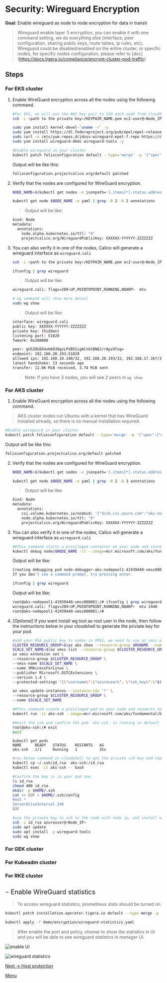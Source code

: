 # Security: Wireguard Encryption

**Goal:** Enable wireguard as node to node encryption for data in transit 

>Wireguard enable layer 3 encryption, you can enable it with one command setting, we do everything else (interface, peer configuration, sharing public keys, route tables, ip rules, etc), Wireguard could be disabled/enabled on the entire cluster, or specific nodes, for specific nodes configuration, please refer to [doc] (https://docs.tigera.io/compliance/encrypt-cluster-pod-traffic)


## Steps

### For EKS cluster

1. Enable WireGuard encryption across all the nodes using the following command.
    
   ```bash
   #For EKS, we will use the AWS key pair to SSH each node from cloud9.
   ssh -i <path to the private key>/KEYPAIR_NAME.pem ec2-user@<Node_IP>
   ```

   ```bash
   sudo yum install kernel-devel-`uname -r` -y
   sudo yum install https://dl.fedoraproject.org/pub/epel/epel-release-latest-7.noarch.rpm -y
   sudo curl -o /etc/yum.repos.d/jdoss-wireguard-epel-7.repo https://copr.fedorainfracloud.org/coprs/jdoss/wireguard/repo/epel-7/jdoss-wireguard-epel-7.repo
   sudo yum install wireguard-dkms wireguard-tools -y
   ```

   ```bash
   #Enable wireguard in your cluster
   kubectl patch felixconfiguration default --type='merge' -p '{"spec":{"wireguardEnabled":true}}'
   ```

   Output will be like this:
   ```bash
   felixconfiguration.projectcalico.org/default patched
   ```


2. Verify that the nodes are configured for WireGuard encryption. 
   
   ```bash
   NODE_NAME=$(kubectl get nodes -o jsonpath='{.items[*].status.addresses[?(@.type=="Hostname")].address}'| awk '{print $1;}')
   
   kubectl get node $NODE_NAME -o yaml | grep -B 2 -A 2 annotations

   ```

   > Output will be like:
   ```bash
   kind: Node
   metadata:
     annotations:
       node.alpha.kubernetes.io/ttl: "0"
       projectcalico.org/WireguardPublicKey: XXXXXX-YYYYYY-ZZZZZZZ
   ```

3. You can also verify it in one of the nodes, Calico will generate a wireguard interface as `wireguard.cali` 

   ```bash
   ssh -i <path to the private key>/KEYPAIR_NAME.pem ec2-user@<Node_IP>
   ```

   ```bash
   ifconfig | grep wireguard
   ```
   
   > Output will be like:
   ```bash
   wireguard.cali: flags=209<UP,POINTOPOINT,RUNNING,NOARP>  mtu  
   ```

   ```bash
   # wg command will show more detail
   sudo wg show
   ```
   > Output will be like:
   ```bash
   interface: wireguard.cali
   public key: XXXXXX-YYYYYY-ZZZZZZZ
   private key: (hidden)
   listening port: 51820
   fwmark: 0x200000

   peer: gUSZOGEK4xH6038gzLPVB5SigACnGtBNQJ/rApzOfxg=
   endpoint: 192.168.20.193:51820
   allowed ips: 192.168.19.148/32, 192.168.20.193/32, 192.168.17.167/32, 192.168.23.245/32, 192.168.30.158/32, 192.168.3.186/32, 3.136.20.213/32, 192.168.7.175/32
   latest handshake: 13 seconds ago
   transfer: 11.06 MiB received, 3.74 MiB sent
   ```
   > Note: If you have 3 nodes, you will see 2 peers in `wg show` 



### For AKS cluster 

1. Enable WireGuard encryption across all the nodes using the following command.

  > AKS cluster nodes run Ubuntu with a kernel that has WireGuard installed already, so there is no manual installation required.

   ```bash
   #Enable wireguard in your cluster
   kubectl patch felixconfiguration default --type='merge' -p '{"spec":{"wireguardEnabled":true}}'
   ```

   Output will be like this:
   ```bash
   felixconfiguration.projectcalico.org/default patched
   ```

2. Verify that the nodes are configured for WireGuard encryption. 
   
   ```bash
   NODE_NAME=$(kubectl get nodes -o jsonpath='{.items[*].status.addresses[?(@.type=="Hostname")].address}'| awk '{print $1;}')
   
   kubectl get node $NODE_NAME -o yaml | grep -B 2 -A 3 annotations

   ```

   > Output will be like:
   ```bash
   kind: Node
   metadata:
     annotations:
       csi.volume.kubernetes.io/nodeid: '{"disk.csi.azure.com":"aks-nodepool1-45823991-vmss000000","file.csi.azure.com":"aks-nodepool1-45823991-vmss000000"}'
       node.alpha.kubernetes.io/ttl: "0"
       projectcalico.org/WireguardPublicKey: XXXXXX-YYYYYY-ZZZZZZZ
   ```

3. You can also verify it in one of the nodes, Calico will generate a wireguard interface as `wireguard.cali` 

   ```bash
   ##This command starts a privileged container on your node and connects to it over SSH.
   kubectl debug node/$NODE_NAME -it --image=mcr.microsoft.com/aks/fundamental/base-ubuntu:v0.0.11
   ```
   Output will be like:
   ```bash
   Creating debugging pod node-debugger-aks-nodepool1-41939440-vmss000001-c9bjq with container debugger on node aks-nodepool1-41939440-vmss000001.
   If you don't see a command prompt, try pressing enter.
   ```

   ```bash
   ifconfig | grep wireguard
   ```
   
   Output will be like:
   ```bash
   root@aks-nodepool1-41939440-vmss000001:/# ifconfig | grep wireguard
   wireguard.cali: flags=209<UP,POINTOPOINT,RUNNING,NOARP>  mtu 1440
   root@aks-nodepool1-41939440-vmss000001:/#
   ```

4. *[Optional]* If you want install wg tool as root user in the node, then follow the instructions below in your cloudshell to generate the priviate key for your pod.
   ```bash 
   #add your RSA public key to nodes in VMSS, we need to use az vmss extension set and az vmss update-instances command.
   CLUSTER_RESOURCE_GROUP=$(az aks show --resource-group $RGNAME --name $CLUSTERNAME --query nodeResourceGroup -o tsv)
   SCALE_SET_NAME=$(az vmss list --resource-group $CLUSTER_RESOURCE_GROUP --query '[0].name' -o tsv)
   az vmss extension set \
   --resource-group $CLUSTER_RESOURCE_GROUP \
   --vmss-name $SCALE_SET_NAME \
   --name VMAccessForLinux \
   --publisher Microsoft.OSTCExtensions \
   --version 1.4 \
   --protected-settings "{\"username\":\"azureuser\", \"ssh_key\":\"$(cat ~/.ssh/id_rsa.pub)\"}"
   ```

   ```bash
   az vmss update-instances --instance-ids '*' \
   --resource-group $CLUSTER_RESOURCE_GROUP \
   --name $SCALE_SET_NAME
   ```

   ```bash
   ##This command create a privileged pod on your node and connects to it over SSH.
   kubectl run -it aks-ssh --image=mcr.microsoft.com/aks/fundamental/base-ubuntu:v0.0.11
   ```

   ```bash
   ##exit the ssh and confirm the pod `aks-ssh` is running in default ns.
   root@aks-ssh:/# exit
   exit
   ```

   ```text
   kubectl get pods
   NAME      READY   STATUS    RESTARTS   AG
   aks-ssh   1/1     Running   1          35s
   ```

   ```bash
   #run below command in cloudshell to get the private ssh key and copy to your pod. 
   kubectl cp ~/.ssh/id_rsa  aks-ssh:/id_rsa
   kubectl exec -it aks-ssh -- bash
   ```
   
   ```bash
   #Confirm the key is in your pod now.
   ls id_rsa
   chmod 400 id_rsa
   mkdir -p $HOME/.ssh
   cat << EOF > $HOME/.ssh/config
   Host *
   ServerAliveInterval 240
   EOF
   ```

   ```bash
   #use the private key to ssh to the node with node ip, and install wg tools.
   ssh -i id_rsa azureuser@<Node_IP>
   sudo apt update
   sudo apt install -y wireguard-tools
   sudo wg show
   ```

   


### For GEK cluster

### For Kubeadm cluster

### For RKE cluster 



## <Option> - Enable WireGuard statistics

> To access wireguard statistics, prometheus stats should be turned on.

```bash
kubectl patch installation.operator.tigera.io default --type merge -p '{"spec":{"nodeMetricsPort":9091}}'

kubectl apply -f demo/encryption/wireguard-statistics.yaml
```

> After enable the port and policy, choose to show the statistics in UI and you will be able to see wireguard statistics in manager UI.

  ![enable UI](../img/enable-ui.png)

  ![wireguard statistics](../img/wireguard-statistics.png)


[Next -> Host protection](../modules/host-protection.md)

[Menu](../README.md)